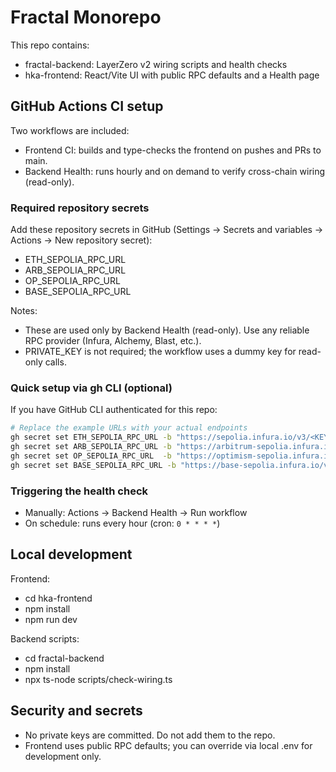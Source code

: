 # Fractal Monorepo

This repo contains:
- fractal-backend: LayerZero v2 wiring scripts and health checks
- hka-frontend: React/Vite UI with public RPC defaults and a Health page

## GitHub Actions CI setup

Two workflows are included:
- Frontend CI: builds and type-checks the frontend on pushes and PRs to main.
- Backend Health: runs hourly and on demand to verify cross-chain wiring (read-only).

### Required repository secrets
Add these repository secrets in GitHub (Settings → Secrets and variables → Actions → New repository secret):
- ETH_SEPOLIA_RPC_URL
- ARB_SEPOLIA_RPC_URL
- OP_SEPOLIA_RPC_URL
- BASE_SEPOLIA_RPC_URL

Notes:
- These are used only by Backend Health (read-only). Use any reliable RPC provider (Infura, Alchemy, Blast, etc.).
- PRIVATE_KEY is not required; the workflow uses a dummy key for read-only calls.

### Quick setup via gh CLI (optional)
If you have GitHub CLI authenticated for this repo:

```sh
# Replace the example URLs with your actual endpoints
gh secret set ETH_SEPOLIA_RPC_URL -b "https://sepolia.infura.io/v3/<KEY>"
gh secret set ARB_SEPOLIA_RPC_URL -b "https://arbitrum-sepolia.infura.io/v3/<KEY>"
gh secret set OP_SEPOLIA_RPC_URL  -b "https://optimism-sepolia.infura.io/v3/<KEY>"
gh secret set BASE_SEPOLIA_RPC_URL -b "https://base-sepolia.infura.io/v3/<KEY>"
```

### Triggering the health check
- Manually: Actions → Backend Health → Run workflow
- On schedule: runs every hour (cron: `0 * * * *`)

## Local development
Frontend:
- cd hka-frontend
- npm install
- npm run dev

Backend scripts:
- cd fractal-backend
- npm install
- npx ts-node scripts/check-wiring.ts

## Security and secrets
- No private keys are committed. Do not add them to the repo.
- Frontend uses public RPC defaults; you can override via local .env for development only.
